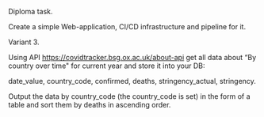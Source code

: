 Diploma task.

Create a simple Web-application, CI/CD infrastructure and pipeline for it.


Variant 3.

Using API https://covidtracker.bsg.ox.ac.uk/about-api get all data about “By country over time" for current year and store it into your DB:

date_value, country_code, confirmed, deaths, stringency_actual, stringency.

Output the data by country_code (the country_code is set) in the form of a table and sort them by deaths in ascending order.
